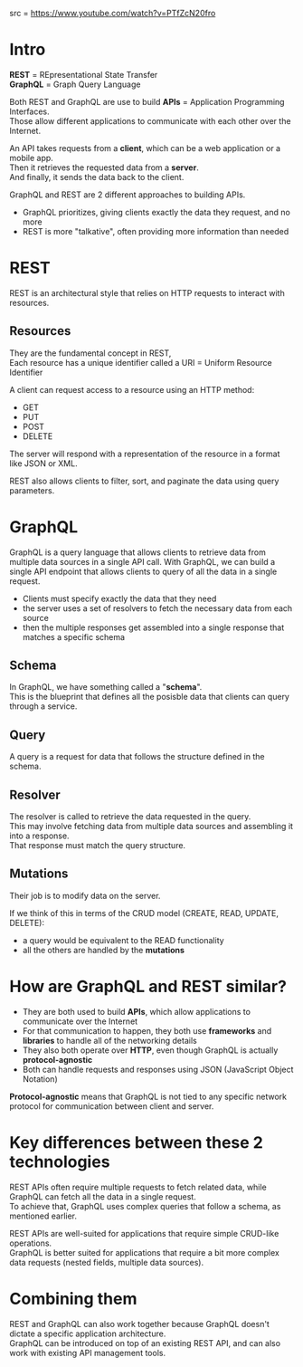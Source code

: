 src = https://www.youtube.com/watch?v=PTfZcN20fro

# Intro

**REST** = REpresentational State Transfer  
**GraphQL** = Graph Query Language  

Both REST and GraphQL are use to build **APIs** = Application Programming Interfaces.  
Those allow different applications to communicate with each other over the Internet.  

An API takes requests from a **client**, which can be a web application or a mobile app.  
Then it retrieves the requested data from a **server**.  
And finally, it sends the data back to the client.  

GraphQL and REST are 2 different approaches to building APIs.
- GraphQL prioritizes, giving clients exactly the data they request, and no more
- REST is more "talkative", often providing more information than needed

# REST

REST is an architectural style that relies on HTTP requests to interact with resources.  

## Resources

They are the fundamental concept in REST,  
Each resource has a unique identifier called a URI = Uniform Resource Identifier  

A client can request access to a resource using an HTTP method:
- GET
- PUT
- POST
- DELETE

The server will respond with a representation of the resource in a format like JSON or XML.  

REST also allows clients to filter, sort, and paginate the data using query parameters.  

# GraphQL

GraphQL is a query language that allows clients to retrieve data from multiple data sources in a single API call. 
With GraphQL, we can build a single API endpoint that allows clients to query of all the data in a single request.  

- Clients must specify exactly the data that they need
- the server uses a set of resolvers to fetch the necessary data from each source
- then the multiple responses get assembled into a single response that matches a specific schema  

## Schema

In GraphQL, we have something called a "**schema**".  
This is the blueprint that defines all the posisble data that clients can query through a service.  

## Query

A query is a request for data that follows the structure defined in the schema.  

## Resolver

The resolver is called to retrieve the data requested in the query.  
This may involve fetching data from multiple data sources and assembling it into a response.  
That response must match the query structure.  

## Mutations 

Their job is to modify data on the server.  

If we think of this in terms of the CRUD model (CREATE, READ, UPDATE, DELETE):
- a query would be equivalent to the READ functionality
- all the others are handled by the **mutations**

# How are GraphQL and REST similar?

- They are both used to build **APIs**, which allow applications to communicate over the Internet
- For that communication to happen, they both use **frameworks** and **libraries** to handle all of the networking details
- They also both operate over **HTTP**, even though GraphQL is actually **protocol-agnostic**
- Both can handle requests and responses using JSON (JavaScript Object Notation)

**Protocol-agnostic** means that GraphQL is not tied to any specific network protocol for communication between client and server.  

# Key differences between these 2 technologies

REST APIs often require multiple requests to fetch related data, while GraphQL can fetch all the data in a single request.  
To achieve that, GraphQL uses complex queries that follow a schema, as mentioned earlier.  

REST APIs are well-suited for applications that require simple CRUD-like operations.  
GraphQL is better suited for applications that require a bit more complex data requests (nested fields, multiple data sources).  

# Combining them

REST and GraphQL can also work together because GraphQL doesn't dictate a specific application architecture.  
GraphQL can be introduced on top of an existing REST API, and can also work with existing API management tools.  

